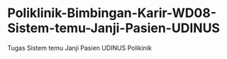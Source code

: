 # Poliklinik-Bimbingan-Karir-WD08-Sistem-temu-Janji-Pasien-UDINUS
Tugas Sistem temu Janji Pasien UDINUS Polikinik 
